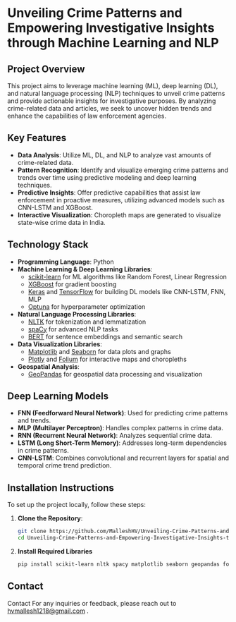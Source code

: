# Unveiling Crime Patterns and Empowering Investigative Insights through Machine Learning and NLP

## Project Overview
This project aims to leverage machine learning (ML), deep learning (DL), and natural language processing (NLP) techniques to unveil crime patterns and provide actionable insights for investigative purposes. By analyzing crime-related data and articles, we seek to uncover hidden trends and enhance the capabilities of law enforcement agencies.

## Key Features
- **Data Analysis**: Utilize ML, DL, and NLP to analyze vast amounts of crime-related data.
- **Pattern Recognition**: Identify and visualize emerging crime patterns and trends over time using predictive modeling and deep learning techniques.
- **Predictive Insights**: Offer predictive capabilities that assist law enforcement in proactive measures, utilizing advanced models such as CNN-LSTM and XGBoost.
- **Interactive Visualization**: Choropleth maps are generated to visualize state-wise crime data in India.

## Technology Stack
- **Programming Language**: Python
- **Machine Learning & Deep Learning Libraries**:
  - [scikit-learn](https://scikit-learn.org/) for ML algorithms like Random Forest, Linear Regression
  - [XGBoost](https://xgboost.readthedocs.io/) for gradient boosting
  - [Keras](https://keras.io/) and [TensorFlow](https://www.tensorflow.org/) for building DL models like CNN-LSTM, FNN, MLP
  - [Optuna](https://optuna.org/) for hyperparameter optimization
- **Natural Language Processing Libraries**:
  - [NLTK](https://www.nltk.org/) for tokenization and lemmatization
  - [spaCy](https://spacy.io/) for advanced NLP tasks
  - [BERT](https://huggingface.co/transformers/model_doc/bert.html) for sentence embeddings and semantic search
- **Data Visualization Libraries**:
  - [Matplotlib](https://matplotlib.org/) and [Seaborn](https://seaborn.pydata.org/) for data plots and graphs
  - [Plotly](https://plotly.com/python/) and [Folium](https://python-visualization.github.io/folium/) for interactive maps and choropleths
- **Geospatial Analysis**:
  - [GeoPandas](https://geopandas.org/) for geospatial data processing and visualization

## Deep Learning Models
- **FNN (Feedforward Neural Network)**: Used for predicting crime patterns and trends.
- **MLP (Multilayer Perceptron)**: Handles complex patterns in crime data.
- **RNN (Recurrent Neural Network)**: Analyzes sequential crime data.
- **LSTM (Long Short-Term Memory)**: Addresses long-term dependencies in crime patterns.
- **CNN-LSTM**: Combines convolutional and recurrent layers for spatial and temporal crime trend prediction.

## Installation Instructions
To set up the project locally, follow these steps:

1. **Clone the Repository**:
   ```bash
   git clone https://github.com/MalleshHV/Unveiling-Crime-Patterns-and-Empowering-Investigative-Insights-through-Machine-Learning-and-NLP.git
   cd Unveiling-Crime-Patterns-and-Empowering-Investigative-Insights-through-Machine-Learning-and-NLP

2. **Install Required Libraries**
   ```bash
   pip install scikit-learn nltk spacy matplotlib seaborn geopandas folium tensorflow keras xgboost optuna


## Contact
Contact
For any inquiries or feedback, please reach out to hvmallesh1218@gmail.com .
